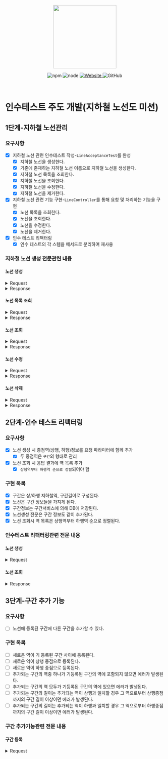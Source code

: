 <p align="center">
    <img width="200px;" src="https://raw.githubusercontent.com/woowacourse/atdd-subway-admin-frontend/master/images/main_logo.png"/>
</p>
<p align="center">
  <img alt="npm" src="https://img.shields.io/badge/npm-%3E%3D%205.5.0-blue">
  <img alt="node" src="https://img.shields.io/badge/node-%3E%3D%209.3.0-blue">
  <a href="https://edu.nextstep.camp/c/R89PYi5H" alt="nextstep atdd">
    <img alt="Website" src="https://img.shields.io/website?url=https%3A%2F%2Fedu.nextstep.camp%2Fc%2FR89PYi5H">
  </a>
  <img alt="GitHub" src="https://img.shields.io/github/license/next-step/atdd-subway-admin">
</p>

<br>

# 인수테스트 주도 개발(지하철 노선도 미션)
## 1단계-지하철 노선관리
### 요구사항
- [x] 지하철 노선 관련 인수테스트 작성-`LineAcceptanceTest`를 완성
  - [x] 지하철 노선을 생성한다.
  - [x] 기존에 존재하는 지하철 노선 이름으로 지하철 노선을 생성한다.
  - [x] 지하철 노선 목록을 조회한다.
  - [x] 지하철 노선을 조회한다.
  - [x] 지하철 노선을 수정한다.
  - [x] 지하철 노선을 제거한다.
- [x] 지하철 노선 관련 기능 구현-`LineController`를 통해 요청 및 처리하는 기능을 구현
  - [x] 노선 목록을 조회한다.
  - [x] 노선을 조회한다.
  - [x] 노선을 수정한다.
  - [x] 노선을 제거한다.
- [x] 인수 테스트 리팩터링
  - [x] 인수 테스트의 각 스템을 메서드로 분리하여 재사용

### 지하철 노선 생성 전문관련 내용
#### 노선 생성
<details><summary>Request</summary>

```python
POST /lines HTTP/1.1
accept: */*
content-type: application/json; charset=UTF-8

{
    "color": "bg-red-600",
    "name": "신분당선"
}
```
</details>

<details><summary>Response</summary>

```python
HTTP/1.1 201
Location: /lines/1
Content-Type: application/json
Date: Fri, 13 Nov 2020 00:11:51 GMT

{
    "id": 1,
    "name": "신분당선",
    "color": "bg-red-600",
    "createdDate": "2020-11-13T09:11:51.997",
    "modifiedDate": "2020-11-13T09:11:51.997"
}
```
</details>

#### 노선 목록 조회
<details><summary>Request</summary>

```python
GET /lines HTTP/1.1
accept: application/json
host: localhost:49468
```
</details>

<details><summary>Response</summary>

```python
HTTP/1.1 200
Content-Type: application/json
Date: Fri, 13 Nov 2020 00:11:51 GMT

[
    {
        "id": 1,
        "name": "신분당선",
        "color": "bg-red-600",
        "stations": [

        ],
        "createdDate": "2020-11-13T09:11:52.084",
        "modifiedDate": "2020-11-13T09:11:52.084"
    },
    {
        "id": 2,
        "name": "2호선",
        "color": "bg-green-600",
        "stations": [

        ],
        "createdDate": "2020-11-13T09:11:52.098",
        "modifiedDate": "2020-11-13T09:11:52.098"
    }
]
```
</details>

#### 노선 조회
<details><summary>Request</summary>

```python
GET /lines/1 HTTP/1.1
accept: application/json
host: localhost:49468
```
</details>

<details><summary>Response</summary>

```python
HTTP/1.1 200
Content-Type: application/json
Date: Fri, 13 Nov 2020 00:11:51 GMT

{
    "id": 1,
    "name": "신분당선",
    "color": "bg-red-600",
    "stations": [

    ],
    "createdDate": "2020-11-13T09:11:51.866",
    "modifiedDate": "2020-11-13T09:11:51.866"
}
```
</details>

#### 노선 수정
<details><summary>Request</summary>

```python
PUT /lines/1 HTTP/1.1
accept: */*
content-type: application/json; charset=UTF-8
content-length: 45
host: localhost:49468

{
    "color": "bg-blue-600",
    "name": "구분당선"
}
```
</details>

<details><summary>Response</summary>

```python
HTTP/1.1 200
Date: Fri, 13 Nov 2020 00:11:51 GMT
```
</details>


#### 노선 삭제
<details><summary>Request</summary>

```python
DELETE /lines/1 HTTP/1.1
accept: */*
host: localhost:49468
```
</details>

<details><summary>Response</summary>

```python
HTTP/1.1 204
Date: Fri, 13 Nov 2020 00:11:51 GMT
```
</details>

## 2단계-인수 테스트 리팩터링
### 요구사항
- [x] 노선 생성 시 종점역(상행, 하행)정보를 요청 파라미터에 함께 추가
  - [x] 두 종점역은 `구간`의 형태로 관리
- [x] 노선 조회 시 응답 결과에 역 목록 추가
  - [x] `상행역부터 하행역 순으로 정렬`되어야 함

### 구현 목록
- [x] 구간은 상/하행 지하철역, 구간길이로 구성된다.
- [x] 노선은 구간 정보들을 가지게 된다.
- [x] 구간정보는 구간서비스에 의해 DB에 저장된다.
- [x] 노선생성 전문은 구간 정보도 같이 추가된다.
- [x] 노선 조회시 역 목록은 상행역부터 하행역 순으로 정렬된다.

###  인수테스트 리팩터링관련 전문 내용
#### 노선 생성
<details><summary>Request</summary>

```python
POST /lines HTTP/1.1
accept: */*
content-type: application/json; charset=UTF-8

{
    "color": "bg-red-600",
    "name": "신분당선",
    "upStationId": "1",
    "downStationId": "2",
    "distance": "10"
}
```
</details>

#### 노선 조회
<details><summary>Response</summary>

```python
HTTP/1.1 200 
Content-Type: application/json

[
    {
        "id": 1,
        "name": "신분당선",
        "color": "bg-red-600",
        "stations": [
            {
                "id": 1,
                "name": "강남역",
                "createdDate": "2020-11-13T12:17:03.075",
                "modifiedDate": "2020-11-13T12:17:03.075"
            },
            {
                "id": 2,
                "name": "역삼역",
                "createdDate": "2020-11-13T12:17:03.092",
                "modifiedDate": "2020-11-13T12:17:03.092"
            }
        ],
        "createdDate": "2020-11-13T09:11:51.997",
        "modifiedDate": "2020-11-13T09:11:51.997"
    }
]
```
</details>

## 3단계-구간 추가 기능
### 요구사항
- [ ] 노선에 등록된 구간에 다른 구간을 추가할 수 있다.

### 구현 목록
- [ ] 새로운 역이 기 등록된 구간 사이에 등록된다.
- [ ] 새로운 역이 상행 종점으로 등록된다.
- [ ] 새로운 역이 하행 종점으로 등록된다.
- [ ] 추가되는 구간의 역중 하나가 기등록된 구간의 역에 포함되지 않으면 에러가 발생된다.
- [ ] 추가되는 구간의 역 모두가 기등록된 구간의 역에 있으면 에러가 발생된다.
- [ ] 추가되는 구간의 길이는 추가되는 역이 상행과 일치할 경우 그 역으로부터 상행종점까지의 구간 길이 이상이면 에러가 발생된다.
- [ ] 추가되는 구간의 길이는 추가되는 역이 하행과 일치할 경우 그 역으로부터 하행종점까지의 구간 길이 이상이면 에러가 발생된다.

### 구간 추가기능관련 전문 내용
#### 구간 등록
<details><summary>Request</summary>

```python
POST /lines/1/sections HTTP/1.1
accept: */*
content-type: application/json; charset=UTF-8
host: localhost:52165

{
    "downStationId": "4",
    "upStationId": "2",
    "distance": 10
}
```
</details>